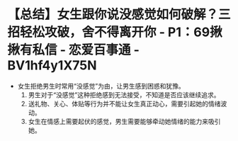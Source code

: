 # 【总结】女生跟你说没感觉如何破解？三招轻松攻破，舍不得离开你 - P1：69揪揪有私信 - 恋爱百事通 - BV1hf4y1X75N

-   女生拒绝男生时常用“没感觉”为由，让男生感到困惑和犹豫。
    1.  男生对于“没感觉”这种拒绝感到无法接受，不知道是否应该继续追求。
    2.  送礼物、关心、体贴等行为并不能让女生真正动心，需要引起她的情绪波动。
    3.  女生在情感上需要起伏的感觉，男生需要能够牵动她情绪的能力来吸引她。